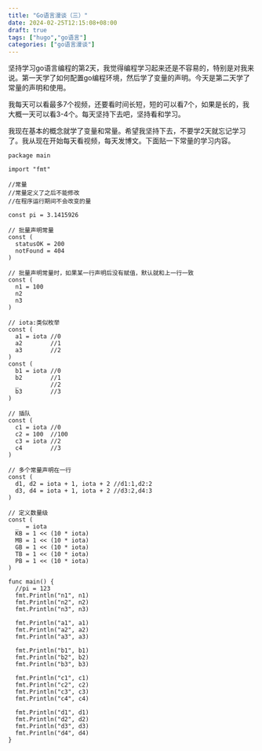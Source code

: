 ```yaml
---
title: "Go语言漫谈（三）"
date: 2024-02-25T12:15:08+08:00
draft: true
tags: ["hugo","go语言"]
categories: ["go语言漫谈"]
---
```


  坚持学习go语言编程的第2天，我觉得编程学习起来还是不容易的，特别是对我来说。第一天学了如何配置go编程环境，然后学了变量的声明。今天是第二天学了常量的声明和使用。
  
  我每天可以看最多7个视频，还要看时间长短，短的可以看7个，如果是长的，我大概一天可以看3-4个。每天坚持下去吧，坚持看和学习。
  
  我现在基本的概念就学了变量和常量。希望我坚持下去，不要学2天就忘记学习了。我从现在开始每天看视频，每天发博文。下面贴一下常量的学习内容。
  
  ```
package main

import "fmt"

//常量
//常量定义了之后不能修改
//在程序运行期间不会改变的量

const pi = 3.1415926

// 批量声明常量
const (
	statusOK = 200
	notFound = 404
)

// 批量声明常量时，如果某一行声明后没有赋值，默认就和上一行一致
const (
	n1 = 100
	n2
	n3
)

// iota:类似枚举
const (
	a1 = iota //0
	a2        //1
	a3        //2
)
const (
	b1 = iota //0
	b2        //1
	_         //2
	b3        //3
)

// 插队
const (
	c1 = iota //0
	c2 = 100  //100
	c3 = iota //2
	c4        //3
)

// 多个常量声明在一行
const (
	d1, d2 = iota + 1, iota + 2 //d1:1,d2:2
	d3, d4 = iota + 1, iota + 2 //d3:2,d4:3
)

// 定义数量级
const (
	_  = iota
	KB = 1 << (10 * iota)
	MB = 1 << (10 * iota)
	GB = 1 << (10 * iota)
	TB = 1 << (10 * iota)
	PB = 1 << (10 * iota)
)

func main() {
	//pi = 123
	fmt.Println("n1", n1)
	fmt.Println("n2", n2)
	fmt.Println("n3", n3)

	fmt.Println("a1", a1)
	fmt.Println("a2", a2)
	fmt.Println("a3", a3)

	fmt.Println("b1", b1)
	fmt.Println("b2", b2)
	fmt.Println("b3", b3)

	fmt.Println("c1", c1)
	fmt.Println("c2", c2)
	fmt.Println("c3", c3)
	fmt.Println("c4", c4)

	fmt.Println("d1", d1)
	fmt.Println("d2", d2)
	fmt.Println("d3", d3)
	fmt.Println("d4", d4)
}

  ```
